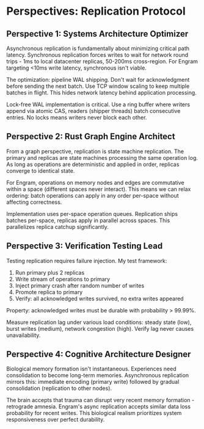 # Perspectives: Replication Protocol

## Perspective 1: Systems Architecture Optimizer

Asynchronous replication is fundamentally about minimizing critical path latency. Synchronous replication forces writes to wait for network round trips - 1ms to local datacenter replicas, 50-200ms cross-region. For Engram targeting <10ms write latency, synchronous isn't viable.

The optimization: pipeline WAL shipping. Don't wait for acknowledgment before sending the next batch. Use TCP window scaling to keep multiple batches in flight. This hides network latency behind application processing.

Lock-free WAL implementation is critical. Use a ring buffer where writers append via atomic CAS, readers (shipper threads) batch consecutive entries. No locks means writers never block each other.

## Perspective 2: Rust Graph Engine Architect

From a graph perspective, replication is state machine replication. The primary and replicas are state machines processing the same operation log. As long as operations are deterministic and applied in order, replicas converge to identical state.

For Engram, operations on memory nodes and edges are commutative within a space (different spaces never interact). This means we can relax ordering: batch operations can apply in any order per-space without affecting correctness.

Implementation uses per-space operation queues. Replication ships batches per-space, replicas apply in parallel across spaces. This parallelizes replica catchup significantly.

## Perspective 3: Verification Testing Lead

Testing replication requires failure injection. My test framework:

1. Run primary plus 2 replicas
2. Write stream of operations to primary
3. Inject primary crash after random number of writes
4. Promote replica to primary
5. Verify: all acknowledged writes survived, no extra writes appeared

Property: acknowledged writes must be durable with probability > 99.99%.

Measure replication lag under various load conditions: steady state (low), burst writes (medium), network congestion (high). Verify lag never causes unavailability.

## Perspective 4: Cognitive Architecture Designer

Biological memory formation isn't instantaneous. Experiences need consolidation to become long-term memories. Asynchronous replication mirrors this: immediate encoding (primary write) followed by gradual consolidation (replication to other nodes).

The brain accepts that trauma can disrupt very recent memory formation - retrograde amnesia. Engram's async replication accepts similar data loss probability for recent writes. This biological realism prioritizes system responsiveness over perfect durability.
